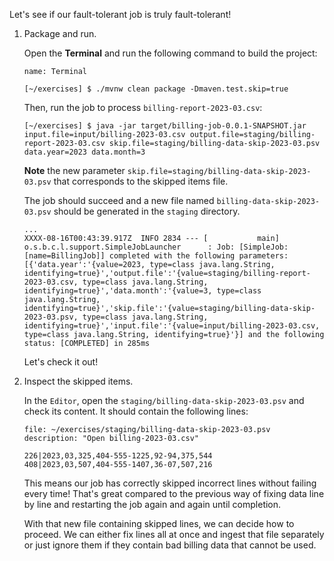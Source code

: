 Let's see if our fault-tolerant job is truly fault-tolerant!

1. Package and run.

   Open the **Terminal** and run the following command to build the project:

   ```dashboard:open-dashboard
   name: Terminal
   ```

   ```shell
   [~/exercises] $ ./mvnw clean package -Dmaven.test.skip=true
   ```

   Then, run the job to process `billing-report-2023-03.csv`:

   ```shell
   [~/exercises] $ java -jar target/billing-job-0.0.1-SNAPSHOT.jar input.file=input/billing-2023-03.csv output.file=staging/billing-report-2023-03.csv skip.file=staging/billing-data-skip-2023-03.psv data.year=2023 data.month=3
   ```

   **Note** the new parameter `skip.file=staging/billing-data-skip-2023-03.psv` that corresponds to the skipped items file.

   The job should succeed and a new file named `billing-data-skip-2023-03.psv` should be generated in the `staging` directory.

   ```shell
   ...
   XXXX-08-16T00:43:39.917Z  INFO 2834 --- [           main] o.s.b.c.l.support.SimpleJobLauncher      : Job: [SimpleJob: [name=BillingJob]] completed with the following parameters: [{'data.year':'{value=2023, type=class java.lang.String, identifying=true}','output.file':'{value=staging/billing-report-2023-03.csv, type=class java.lang.String, identifying=true}','data.month':'{value=3, type=class java.lang.String, identifying=true}','skip.file':'{value=staging/billing-data-skip-2023-03.psv, type=class java.lang.String, identifying=true}','input.file':'{value=input/billing-2023-03.csv, type=class java.lang.String, identifying=true}'}] and the following status: [COMPLETED] in 285ms
   ```

   Let's check it out!

1. Inspect the skipped items.

   In the `Editor`, open the `staging/billing-data-skip-2023-03.psv` and check its content. It should contain the following lines:

   ```editor:open-file
   file: ~/exercises/staging/billing-data-skip-2023-03.psv
   description: "Open billing-2023-03.csv"
   ```

   ```csv
   226|2023,03,325,404-555-1225,92-94,375,544
   408|2023,03,507,404-555-1407,36-07,507,216
   ```

   This means our job has correctly skipped incorrect lines without failing every time! That's great compared to the previous way of fixing data line by line and restarting the job again and again until completion.

   With that new file containing skipped lines, we can decide how to proceed. We can either fix lines all at once and ingest that file separately or just ignore them if they contain bad billing data that cannot be used.
